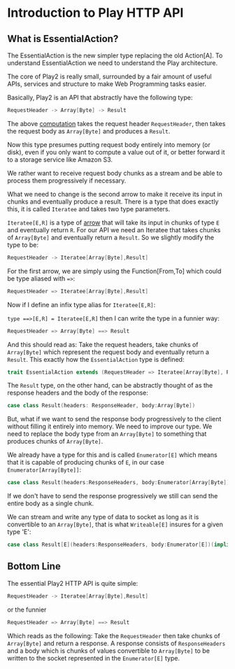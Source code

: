 <!--- Copyright (C) 2009-2015 Typesafe Inc. <http://www.typesafe.com> -->
# Introduction to Play HTTP API

## What is EssentialAction?

The EssentialAction is the new simpler type replacing the old Action[A]. To understand EssentialAction we need to understand the Play architecture.

The core of Play2 is really small, surrounded by a fair amount of useful APIs, services and structure to make Web Programming tasks easier.

Basically, Play2 is an API that abstractly have the following type:

```scala
RequestHeader -> Array[Byte] -> Result 
```

The above [computation](https://www.haskell.org/arrows/) takes the request header `RequestHeader`, then takes the request body as `Array[Byte]` and produces a `Result`.

Now this type presumes putting request body entirely into memory (or disk), even if you only want to compute a value out of it, or better forward it to a storage service like Amazon S3.

We rather want to receive request body chunks as a stream and be able to process them progressively if necessary.

What we need to change is the second arrow to make it receive its input in chunks and eventually produce a result. There is a type that does exactly this, it is called `Iteratee` and takes two type parameters.

`Iteratee[E,R]` is a type of [arrow](https://www.haskell.org/arrows/) that will take its input in chunks of type `E` and eventually return `R`. For our API we need an Iteratee that takes chunks of `Array[Byte]` and eventually return a `Result`. So we slightly modify the type to be:

```scala
RequestHeader -> Iteratee[Array[Byte],Result]
```

For the first arrow, we are simply using the Function[From,To] which could be type aliased with `=>`:

```scala
RequestHeader => Iteratee[Array[Byte],Result]
```

Now if I define an infix type alias for `Iteratee[E,R]`:

`type ==>[E,R] = Iteratee[E,R]` then I can write the type in a funnier way:

```scala
RequestHeader => Array[Byte] ==> Result
```

And this should read as: Take the request headers, take chunks of `Array[Byte]` which represent the request body and eventually return a `Result`. This exactly how the `EssentialAction` type is defined:

```scala
trait EssentialAction extends (RequestHeader => Iteratee[Array[Byte], Result])
```

The `Result` type, on the other hand, can be abstractly thought of as the response headers and the body of the response:

```scala
case class Result(headers: ResponseHeader, body:Array[Byte])
```

But, what if we want to send the response body progressively to the client without filling it entirely into memory. We need to improve our type. We need to replace the body type from an `Array[Byte]` to something that produces chunks of `Array[Byte]`. 

We already have a type for this and is called `Enumerator[E]` which means that it is capable of producing chunks of `E`, in our case `Enumerator[Array[Byte]]`: 

```scala
case class Result(headers:ResponseHeaders, body:Enumerator[Array[Byte]])
```

If we don't have to send the response progressively we still can send the entire body as a single chunk.

We can stream and write any type of data to socket as long as it is convertible to an `Array[Byte]`, that is what `Writeable[E]` insures for a given type 'E':

```scala
case class Result[E](headers:ResponseHeaders, body:Enumerator[E])(implicit writeable:Writeable[E])
```

## Bottom Line

The essential Play2 HTTP API is quite simple:

```scala
RequestHeader -> Iteratee[Array[Byte],Result]
```
or the funnier

```scala
RequestHeader => Array[Byte] ==> Result
```

Which reads as the following: Take the `RequestHeader` then take chunks of `Array[Byte]` and return a response. A response consists of `ResponseHeaders` and a body which is chunks of values convertible to `Array[Byte]` to be written to the socket represented in the `Enumerator[E]` type.
